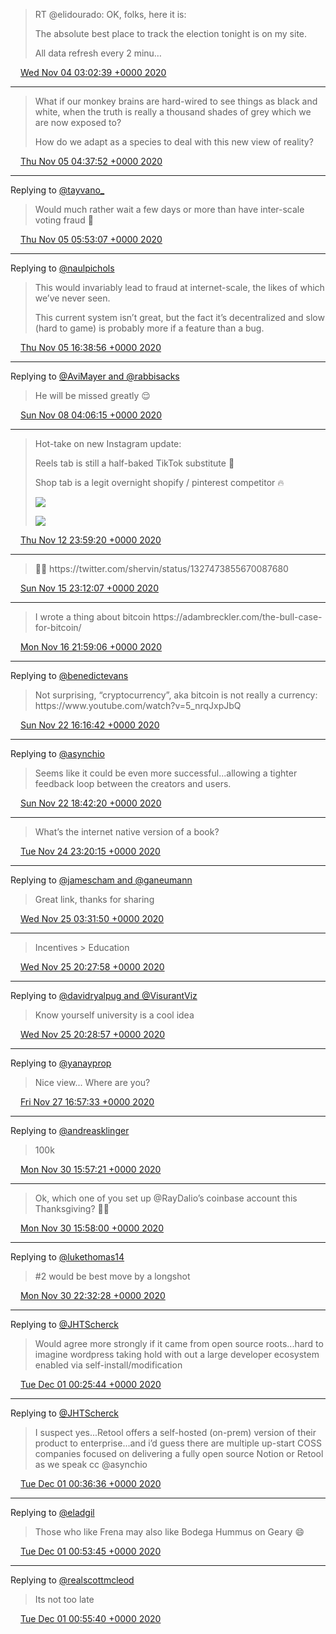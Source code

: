 > RT @elidourado: OK, folks, here it is:  
>   
> The absolute best place to track the election tonight is on my site\.  
>   
> All data refresh every 2 minu…

<img src="../../media/tweet.ico" width="12" /> [Wed Nov 04 03:02:39 +0000 2020](https://twitter.com/adambreckler/status/1323822944112443392)

----

> What if our monkey brains are hard\-wired to see things as black and white, when the truth is really a thousand shades of grey which we are now exposed to?  
>   
> How do we adapt as a species to deal with this new view of reality?

<img src="../../media/tweet.ico" width="12" /> [Thu Nov 05 04:37:52 +0000 2020](https://twitter.com/adambreckler/status/1324209290794606592)

----

Replying to [@tayvano\_](https://twitter.com/tayvano_/status/1324175758139379712)

> Would much rather wait a few days or more than have inter\-scale voting fraud 😬

<img src="../../media/tweet.ico" width="12" /> [Thu Nov 05 05:53:07 +0000 2020](https://twitter.com/adambreckler/status/1324228229868126208)

----

Replying to [@naulpichols](https://twitter.com/naulpichols/status/1324388544119332864)

> This would invariably lead to fraud at internet\-scale, the likes of which we’ve never seen\.   
>   
> This current system isn’t great, but the fact it’s decentralized and slow \(hard to game\) is probably more if a feature than a bug\.

<img src="../../media/tweet.ico" width="12" /> [Thu Nov 05 16:38:56 +0000 2020](https://twitter.com/adambreckler/status/1324390753787768832)

----

Replying to [@AviMayer and @rabbisacks](https://twitter.com/AviMayer/status/1325138864604815361)

> He will be missed greatly 😌

<img src="../../media/tweet.ico" width="12" /> [Sun Nov 08 04:06:15 +0000 2020](https://twitter.com/adambreckler/status/1325288498589433856)

----

> Hot\-take on new Instagram update:  
>   
> Reels tab is still a half\-baked TikTok substitute 🤔  
>   
> Shop tab is a legit overnight shopify / pinterest competitor 🔥 
> 
> ![](../../media/1327038300306096130-EmqV3PiVcAAzg6k.jpg)
> 
> ![](../../media/1327038300306096130-EmqV3PiUYAE9vzC.jpg)

<img src="../../media/tweet.ico" width="12" /> [Thu Nov 12 23:59:20 +0000 2020](https://twitter.com/adambreckler/status/1327038300306096130)

----

> 🍏👀 https://twitter\.com/shervin/status/1327473855670087680

<img src="../../media/tweet.ico" width="12" /> [Sun Nov 15 23:12:07 +0000 2020](https://twitter.com/adambreckler/status/1328113582886711296)

----

> I wrote a thing about bitcoin https://adambreckler\.com/the\-bull\-case\-for\-bitcoin/

<img src="../../media/tweet.ico" width="12" /> [Mon Nov 16 21:59:06 +0000 2020](https://twitter.com/adambreckler/status/1328457593363210240)

----

Replying to [@benedictevans](https://twitter.com/benedictevans/status/1330478022533779456)

> Not surprising, “cryptocurrency”, aka bitcoin is not really a currency: https://www\.youtube\.com/watch?v\=5\_nrqJxpJbQ

<img src="../../media/tweet.ico" width="12" /> [Sun Nov 22 16:16:42 +0000 2020](https://twitter.com/adambreckler/status/1330545754813841409)

----

Replying to [@asynchio](https://twitter.com/JosephJacks_/status/1330577961662042114)

> Seems like it could be even more successful\.\.\.allowing a tighter feedback loop between the creators and users\.

<img src="../../media/tweet.ico" width="12" /> [Sun Nov 22 18:42:20 +0000 2020](https://twitter.com/adambreckler/status/1330582403606220801)

----

> What’s the internet native version of a book?

<img src="../../media/tweet.ico" width="12" /> [Tue Nov 24 23:20:15 +0000 2020](https://twitter.com/adambreckler/status/1331377119591493633)

----

Replying to [@jamescham and @ganeumann](https://twitter.com/jamescham/status/1331416790392475649)

> Great link, thanks for sharing

<img src="../../media/tweet.ico" width="12" /> [Wed Nov 25 03:31:50 +0000 2020](https://twitter.com/adambreckler/status/1331440431993823234)

----

> Incentives &gt; Education

<img src="../../media/tweet.ico" width="12" /> [Wed Nov 25 20:27:58 +0000 2020](https://twitter.com/adambreckler/status/1331696150571745282)

----

Replying to [@davidryalpug and @VisurantViz](https://twitter.com/davidryalpug/status/1331695802389917697)

> Know yourself university is a cool idea

<img src="../../media/tweet.ico" width="12" /> [Wed Nov 25 20:28:57 +0000 2020](https://twitter.com/adambreckler/status/1331696398308237312)

----

Replying to [@yanayprop](https://twitter.com/yanayprop/status/1332367820722741248)

> Nice view\.\.\. Where are you?

<img src="../../media/tweet.ico" width="12" /> [Fri Nov 27 16:57:33 +0000 2020](https://twitter.com/adambreckler/status/1332367972434788352)

----

Replying to [@andreasklinger](https://twitter.com/andreasklinger/status/1333433491472658435)

> 100k

<img src="../../media/tweet.ico" width="12" /> [Mon Nov 30 15:57:21 +0000 2020](https://twitter.com/adambreckler/status/1333439986582966272)

----

> Ok, which one of you set up @RayDalio’s coinbase account this Thanksgiving? 🙏🏻

<img src="../../media/tweet.ico" width="12" /> [Mon Nov 30 15:58:00 +0000 2020](https://twitter.com/adambreckler/status/1333440148978077697)

----

Replying to [@lukethomas14](https://twitter.com/lukethomas14/status/1333536769405489158)

> \#2 would be best move by a longshot

<img src="../../media/tweet.ico" width="12" /> [Mon Nov 30 22:32:28 +0000 2020](https://twitter.com/adambreckler/status/1333539421338042369)

----

Replying to [@JHTScherck](https://twitter.com/JHTScherck/status/1333559194276937729)

> Would agree more strongly if it came from open source roots\.\.\.hard to imagine wordpress taking hold with out a large developer ecosystem enabled via self\-install/modification

<img src="../../media/tweet.ico" width="12" /> [Tue Dec 01 00:25:44 +0000 2020](https://twitter.com/adambreckler/status/1333567923210752001)

----

Replying to [@JHTScherck](https://twitter.com/JHTScherck/status/1333568816811368448)

> I suspect yes\.\.\.Retool offers a self\-hosted \(on\-prem\) version of their product to enterprise\.\.\.and i’d guess there are multiple up\-start COSS companies focused on delivering a fully open source Notion or Retool as we speak cc @asynchio

<img src="../../media/tweet.ico" width="12" /> [Tue Dec 01 00:36:36 +0000 2020](https://twitter.com/adambreckler/status/1333570660883255296)

----

Replying to [@eladgil](https://twitter.com/eladgil/status/1333530753393561600)

> Those who like Frena may also like Bodega Hummus on Geary 😄

<img src="../../media/tweet.ico" width="12" /> [Tue Dec 01 00:53:45 +0000 2020](https://twitter.com/adambreckler/status/1333574975651942403)

----

Replying to [@realscottmcleod](https://twitter.com/realscottmcleod/status/1333575384328245255)

> Its not too late

<img src="../../media/tweet.ico" width="12" /> [Tue Dec 01 00:55:40 +0000 2020](https://twitter.com/adambreckler/status/1333575459401961476)
